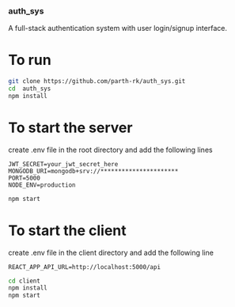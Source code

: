 ### auth_sys

A full-stack authentication system with user login/signup interface.

# To run 

```bash
git clone https://github.com/parth-rk/auth_sys.git
cd  auth_sys
npm install
```
# To start the server

create .env file in  the root directory and add the following lines

```
JWT_SECRET=your_jwt_secret_here
MONGODB_URI=mongodb+srv://**********************
PORT=5000
NODE_ENV=production
```

```bash
npm start
```
# To start the client

create .env file in the client directory and add the following line

```
REACT_APP_API_URL=http://localhost:5000/api
```

```bash
cd client
npm install
npm start
```
